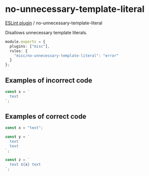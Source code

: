# no-unnecessary-template-literal

[ESLint plugin](https://iliubinskii.github.io/eslint-plugin-misc/) / no-unnecessary-template-literal

Disallows unnecessary template literals.

```ts
module.exports = {
  plugins: ["misc"],
  rules: {
    "misc/no-unnecessary-template-literal": "error"
  }
};
```

## Examples of incorrect code

```ts
const x = `
  text
`;
```

## Examples of correct code

```ts
const x = "text";

const y = `
  text
  text
`;

const z = `
  text ${x} text
`;
```
